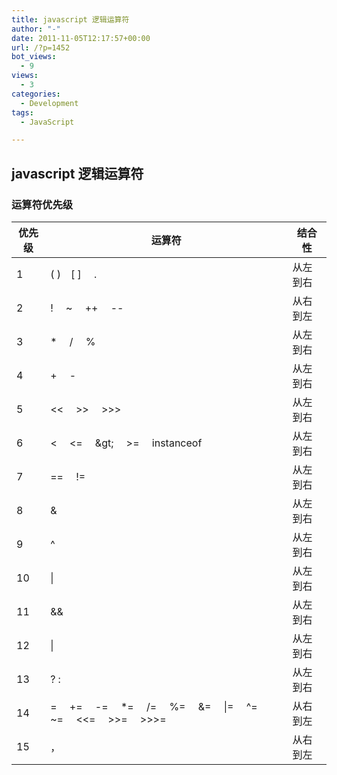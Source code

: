 ```yaml
---
title: javascript 逻辑运算符
author: "-"
date: 2011-11-05T12:17:57+00:00
url: /?p=1452
bot_views:
  - 9
views:
  - 3
categories:
  - Development
tags:
  - JavaScript

---
```

## javascript 逻辑运算符

### 运算符优先级
| 优先级 | 运算符 | 结合性 |
| --- | --- | --- |
| 1   | ( )　\[ \] 　. | 从左到右 |
| 2   | ! 　~　 ++　 -- | 从右到左 |
| 3   | *　 /　 % | 从左到右 |
| 4   | +　 - | 从左到右 |
| 5   | &lt;< 　&gt;>　 >>> | 从左到右 |
| 6   | &lt; 　<=　 \&gt; 　>=　 instanceof | 从左到右 |
| 7   | == 　!= | 从左到右 |
| 8   | &   | 从左到右 |
| 9   | ^   | 从左到右 |
| 10  | \|  | 从左到右 |
| 11  | &&  | 从左到右 |
| 12  | \|  | 从左到右 |
| 13  | ? : | 从左到右 |
| 14  | = 　+= 　-= 　*=　 /=　 %=　 &=　 \|=　 ^=　 ~= 　&lt;<= 　&gt;>=　 >>>= | 从右到左 |
| 15  | ，   | 从右到左 |